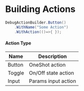 # Building Actions

```csharp
DebugActionBuilder.Button()
    .WithName("Some Action")
    .WithAction(()=>{ });
```

#### Action Type

| Name | Description |
| ---- | ---- |
| Button | OneShot action |
| Toggle | On/Off state action |
| Input | Params input action |